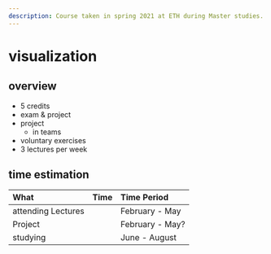 ```yaml
---
description: Course taken in spring 2021 at ETH during Master studies.
---
```


# visualization

## overview

* 5 credits
* exam & project
* project
  * in teams
* voluntary exercises
* 3 lectures per week

## time estimation

| What | Time | Time Period |
| :--- | :--- | :--- |
| attending Lectures |  | February - May |
| Project |  | February - May? |
| studying |  | June - August |

